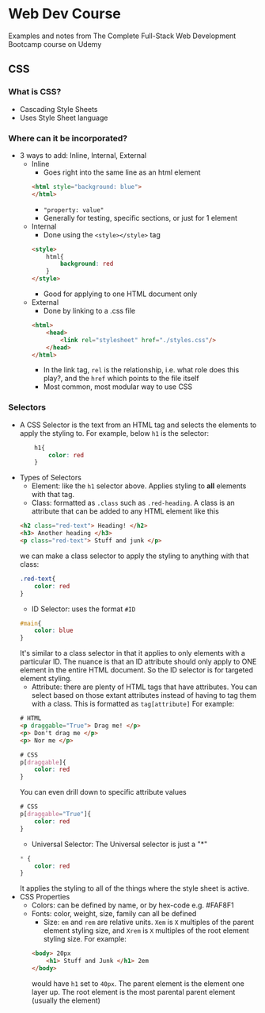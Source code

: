 # Web Dev Course
Examples and notes from The Complete Full-Stack Web Development Bootcamp course on Udemy

## CSS
### What is CSS?
- Cascading Style Sheets
- Uses Style Sheet language

### Where can it be incorporated?
- 3 ways to add: Inline, Internal, External
    - Inline
        - Goes right into the same line as an html element
        ```html
        <html style="background: blue">
        </html>
        ```
        - `"property: value"`
        - Generally for testing, specific sections, or just for 1 element
    - Internal
        - Done using the `<style></style>` tag
        ```html
        <style>
            html{
                background: red
            }
        </style>
        ```
        - Good for applying to one HTML document only
    - External
        - Done by linking to a .css file
        ```html
        <html>
            <head>
                <link rel="stylesheet" href="./styles.css"/>
            </head>
        </html>
        ```
        - In the link tag, `rel` is the relationship, i.e. what role does this play?, and the `href` which points to the file itself
        - Most common, most modular way to use CSS
### Selectors
- A CSS Selector is the text from an HTML tag and selects the elements to apply the styling to.  For example, below `h1` is the selector:
    ```css
        h1{
            color: red
        }
    ```
- Types of Selectors
    - Element: like the `h1` selector above.  Applies styling to **all** elements with that tag.
    - Class: formatted as `.class` such as `.red-heading`.  A class is an attribute that can be added to any HTML element like this 
    ```html
    <h2 class="red-text"> Heading! </h2>
    <h3> Another heading </h3>
    <p class="red-text"> Stuff and junk </p>
    ```
    we can make a class selector to apply the styling to anything with that class:
    ```css
    .red-text{
        color: red
    }
    ```
    - ID Selector: uses the format `#ID`
    ```css
    #main{
        color: blue
    }
    ```
    It's similar to a class selector in that it applies to only elements with a particular ID.  The nuance is that an ID attribute should only apply to ONE element in the entire HTML document.  So the ID selector is for targeted element styling.
    - Attribute: there are plenty of HTML tags that have attributes.  You can select based on those extant attributes instead of having to tag them with a class.  This is formatted as `tag[attribute]` For example:
    ```html
    # HTML
    <p draggable="True"> Drag me! </p>
    <p> Don't drag me </p>
    <p> Nor me </p>
    ```
    ```css
    # CSS
    p[draggable]{
        color: red
    }
    ```
    You can even drill down to specific attribute values
    ```css
    # CSS
    p[draggable="True"]{
        color: red
    }
    ```
    - Universal Selector: The Universal selector is just a "*"
    ```css
    * {
        color: red
    }
    ```
    It applies the styling to all of the things where the style sheet is active.
- CSS Properties
    - Colors: can be defined by name, or by hex-code e.g. #FAF8F1
    - Fonts: color, weight, size, family can all be defined
        - Size: `em` and `rem` are relative units.  `Xem` is `X` multiples of the parent element styling size, and `Xrem` is `X` multiples of the root element styling size.  For example:
        ```html
        <body> 20px
            <h1> Stuff and Junk </h1> 2em
        </body>
        ```
        would have `h1` set to `40px`.  The parent element is the element one layer up.  The root element is the most parental parent element (usually the <html> element)
